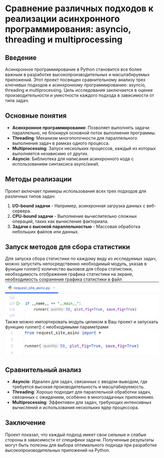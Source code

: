 # **Сравнение различных подходов к реализации асинхронного программирования: asyncio, threading и multiprocessing**
## **Введение**
Асинхронное программирование в Python становится все более важным в разработке высокопроизводительных и масштабируемых приложений. Этот проект посвящен сравнительному анализу трех ключевых подходов к асинхронному программированию: asyncio, threading и multiprocessing. Цель исследования заключается в оценке производительности и уместности каждого подхода в зависимости от типа задач.
## Основные понятия
+ **Асинхронное программирование**: Позволяет выполнять задачи параллельно, не блокируя основной поток выполнения программы.
+ **Threading**: Механизм многопоточности для параллельного выполнения задач в рамках одного процесса.
+ **Multiprocessing**: Запуск нескольких процессов, каждый из которых выполняется независимо от других.
+ **Asyncio**: Библиотека для написания асинхронного кода с использованием синтаксиса async/await.
## Методы реализации
Проект включает примеры использования всех трех подходов для различных типов задач:
1. **I/O-bound задачи** - Например, асинхронная загрузка данных с веб-сервера.
2. **CPU-bound задачи** - Выполнение вычислительно сложных операций, таких как вычисление факториала.
3. **Задачи с высокой параллельностью** - Массовая обработка небольших файлов или данных.
## Запуск методов для сбора статистики
Для запуска сбора статистики по каждому виду из исследуемых задач, можно запустить непосредственно необходимый модуль, указав в функции runner() количество вызовов для сбора статистики, необходимость отображения графика статистики на экране, необходимость сохранения графика статистики в файл
![logo](resources/request_site_asinc.png)
Также можно импортировать модуль целиком в Ваш проект и запускать функцию runner() с необходимыми параметрами
![logo](resources/request_site_asinc_import.png)
## Сравнительный анализ
+ **Asyncio**: Идеален для задач, связанных с вводом-выводом, где требуется высокая производительность и масштабируемость.
+ **Threading**: Хорошо подходит для параллельной обработки задач, связанных с ожиданием, особенно в многозадачных приложениях.
+ **Multiprocessing**: Эффективен для задач, требующих интенсивных вычислений и использования нескольких ядер процессора.
## Заключение
Проект показал, что каждый подход имеет свои сильные и слабые стороны в зависимости от специфики задачи. Полученные результаты могут быть полезны для выбора оптимального подхода при разработке высокопроизводительных приложений на Python.

